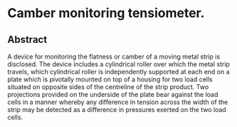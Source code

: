 # Camber monitoring tensiometer.

## Abstract
A device for monitoring the flatness or camber of a moving metal strip is disclosed. The device includes a cylindrical roller over which the metal strip travels, which cylindrical roller is independently supported at each end on a plate which is pivotally mounted on top of a housing for two load cells situated on opposite sides of the centreline of the strip product. Two projections provided on the underside of the plate bear against the load cells in a manner whereby any difference in tension across the width of the strip may be detected as a difference in pressures exerted on the two load cells.